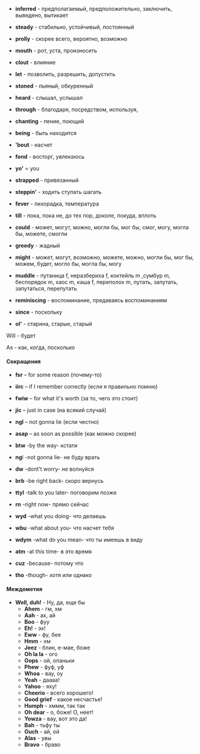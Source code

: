 
- **inferred** - предполагаемый, предположительно, заключить, выведено, вытикает

- **steady** - стабильно, устойчивый, постоянный

- **prolly** - скорее всего, вероятно, возможно

- **mouth** - рот, уста, произносить

- **clout** - влияние

- **let** - позволить, разрешить, допустить

- **stoned** - пьяный, обкуренный

- **heard** - слышал, услышал

- **through** - благодаря, посредством, используя,

- **chanting** - пение, поющий

- **being** - быть находится

- **'bout** - насчет

- **fond** - восторг, увлекаюсь

- **yo'** = you

- **strapped** - привязанный

- **steppin'** - ходить ступать шагать

- **fever** - лихорадка, температура

- **till** - пока, пока не, до тех пор, доколе, покуда, вплоть

- **could** -  может, могут, можно, могли бы, мог бы, смог, могу, могла бы, можете, смогли

- **greedy** - жадный

- **might** -  может, могут, возможно, можете, можно, могли бы, мог бы, можем, будет, могло бы, могла бы, могу

- **muddle** - путаница f, неразбериха f, коктейль m ,сумбур m, беспорядок m, хаос m, каша f, переполох m, путать, запутать, запутаться, перепутать

- **reminiscing** - воспоминание, предаваясь воспоминаниям

- **since** - поскольку

- **ol'** - старина, старые, старый

Will - будет

As - как, когда, посколько 
  
  #### Сокращения
  
-   **fsr** – for some reason (почему-то)
  
- **iirc** – if I remember correctly (если я правильно помню) 
  
- **fwiw** – for what it's worth (за то, чего это стоит)
  
- **jic** – just in case (на всякий случай)
  
- **ngl** – not gonna lie (если честно)
  
- **asap** – as soon as possible (как можно скорее)

- **btw** -by the way- кстати

- **ng**l -not gonna lie- не буду врать

- **dw** -dont't worry- не волнуйся

- **brb** -be right back- скоро вернусь

- **ttyl** -talk to you later- поговорим позже

- **rn** -right now- прямо сейчас

- **wyd** -what you doing- что делаешь

- **wbu** -what about you- что насчет тебя

- **wdym** -what do you mean- что ты имеешь в виду

- **atm** -at this time- в это время

- **cuz** -because- потому что

- **tho** -though- хотя или однако
  
####       Междометия
- **Well, duh!** - Ну, да, еще бы
  - **Ahem** - гм, хм
  - **Aah** - ах, ай
  - **Boo** - фуу
  - **Eh!** - эх!
  - **Eww** - фу, бее
  - **Hmm** - хм
  - **Jeez** - блин, е-мае, боже
  - **Oh la la** - ого
  - **Oops** - ой, опаньки
  - **Phew** - фуф, уф
  - **Whoa** - вау, оу
  - **Yeah** - даааа!
  - **Yahoo** - яху!
  - **Cheerio** - всего хорошего!
  - **Good grief** - какое несчастье!
  - **Humph** - хммм, так так
  - **Oh dear** - о, боже! О, неет!
  - **Yowza** - вау, вот это да!
  - **Bah** - тьфу ты
  - **Ouch** - ай, ой
  - **Alas** - увы
  - **Bravo** - браво
  